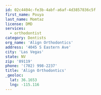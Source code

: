```yaml
---
id: 02c4404c-fe3b-4abf-a6af-4d3857836c5f
first_name: Pouya
last_name: Momtaz
license: DMD
services:
  - orthodontist
category: Dentists
org_name: 'Align Orthodontics'
address: '4045 S Eastern Ave'
city: 'Las Vegas'
state: NV
zip: '89119'
phone: '(702) 998-2237'
title: 'Align Orthodontics'
_geoloc:
  lat: 36.1653
  lng: -115.116
---
```

